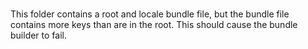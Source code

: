 #

This folder contains a root and locale bundle file, but the bundle file contains more keys than are in the root. This should cause the bundle builder to fail.
